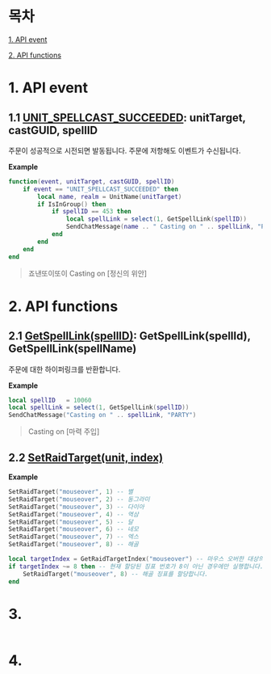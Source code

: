 목차
===
[1. API event](#1-API-event)

[2. API functions](#2-api-functions)



# 1. API event

## 1.1 [UNIT_SPELLCAST_SUCCEEDED](https://wowpedia.fandom.com/wiki/UNIT_SPELLCAST_SUCCEEDED): unitTarget, castGUID, spellID

주문이 성공적으로 시전되면 발동됩니다. 주문에 저항해도 이벤트가 수신됩니다.

**Example**
```lua
function(event, unitTarget, castGUID, spellID)
    if event == "UNIT_SPELLCAST_SUCCEEDED" then
        local name, realm = UnitName(unitTarget)
        if IsInGroup() then
            if spellID == 453 then
                local spellLink = select(1, GetSpellLink(spellID))
                SendChatMessage(name .. " Casting on " .. spellLink, "PARTY")
            end
        end
    end
end
```
> 죠낸또이또이 Casting on [정신의 위안]

# 2. API functions

## 2.1 [GetSpellLink(spellID)](https://wowpedia.fandom.com/wiki/API_GetSpellLink): GetSpellLink(spellId), GetSpellLink(spellName)

주문에 대한 하이퍼링크를 반환합니다.

**Example**
```lua
local spellID   = 10060
local spellLink = select(1, GetSpellLink(spellID))
SendChatMessage("Casting on " .. spellLink, "PARTY")
```
> Casting on [마력 주입]

## 2.2 [SetRaidTarget(unit, index)](https://wowpedia.fandom.com/wiki/API_SetRaidTarget)



**Example**
```lua
SetRaidTarget("mouseover", 1) -- 별
SetRaidTarget("mouseover", 2) -- 동그라미
SetRaidTarget("mouseover", 3) -- 다이아
SetRaidTarget("mouseover", 4) -- 역삼
SetRaidTarget("mouseover", 5) -- 달
SetRaidTarget("mouseover", 6) -- 네모
SetRaidTarget("mouseover", 7) -- 엑스
SetRaidTarget("mouseover", 8) -- 해골
```
```lua
local targetIndex = GetRaidTargetIndex("mouseover") -- 마우스 오버한 대상의 징표 번호를 가져옵니다.
if targetIndex ~= 8 then -- 현재 할당된 징표 번호가 8이 아닌 경우에만 실행합니다.
    SetRaidTarget("mouseover", 8) -- 해골 징표를 할당합니다.
end
```

# 3. 
```
```
# 4.
```
```
